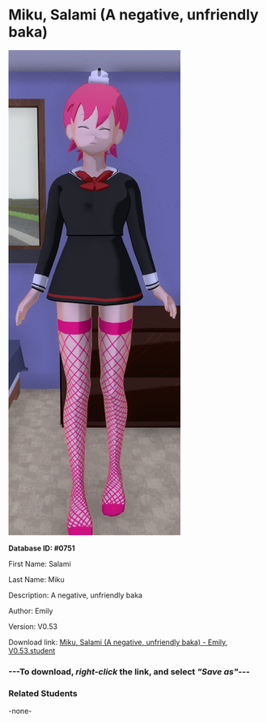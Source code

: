 # Miku, Salami (A negative, unfriendly baka)

<img src="../../Files/Images/Miku, Salami (A negative, unfriendly baka).png" title="Miku, Salami (A negative, unfriendly baka) - Emily, V0.53">

**Database ID: #0751**

First Name: Salami

Last Name: Miku

Description: A negative, unfriendly baka

Author: Emily

Version: V0.53

Download link: <a href="https://raw.githubusercontent.com/Arbiter1223/Daigaku-Gurashi-Custom-Students/master/Files/Student%20Files/Miku%2C%20Salami%20(A%20negative%2C%20unfriendly%20baka)%20-%20Emily%2C%20V0.53.student">Miku, Salami (A negative, unfriendly baka) - Emily, V0.53.student</a>

### ---**To download, _right-click_ the link, and select _"Save as"_**---

### Related Students

-none-
